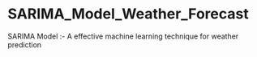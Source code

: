 # SARIMA_Model_Weather_Forecast
SARIMA Model :- A effective machine learning technique for weather prediction 
